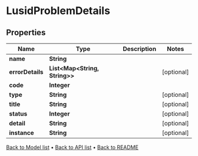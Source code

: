 

# LusidProblemDetails


## Properties

| Name | Type | Description | Notes |
|------------ | ------------- | ------------- | -------------|
|**name** | **String** |  |  |
|**errorDetails** | **List&lt;Map&lt;String, String&gt;&gt;** |  |  [optional] |
|**code** | **Integer** |  |  |
|**type** | **String** |  |  [optional] |
|**title** | **String** |  |  [optional] |
|**status** | **Integer** |  |  [optional] |
|**detail** | **String** |  |  [optional] |
|**instance** | **String** |  |  [optional] |



[Back to Model list](../README.md#documentation-for-models) &#8226; [Back to API list](../README.md#documentation-for-api-endpoints) &#8226; [Back to README](../README.md)


